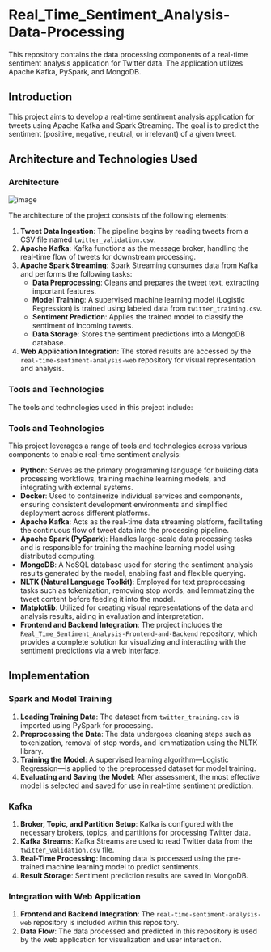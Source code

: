 # Real_Time_Sentiment_Analysis-Data-Processing

This repository contains the data processing components of a real-time sentiment analysis application for Twitter data. The application utilizes Apache Kafka, PySpark, and MongoDB.

## Introduction

This project aims to develop a real-time sentiment analysis application for tweets using Apache Kafka and Spark Streaming. The goal is to predict the sentiment (positive, negative, neutral, or irrelevant) of a given tweet.

## Architecture and Technologies Used

### Architecture
![image](https://github.com/user-attachments/assets/6c3efe88-01fb-46ef-bc3e-4d4ba332335b)

The architecture of the project consists of the following elements:
1. **Tweet Data Ingestion**: The pipeline begins by reading tweets from a CSV file named `twitter_validation.csv`.
2. **Apache Kafka**: Kafka functions as the message broker, handling the real-time flow of tweets for downstream processing.
3. **Apache Spark Streaming**: Spark Streaming consumes data from Kafka and performs the following tasks:
   - **Data Preprocessing**: Cleans and prepares the tweet text, extracting important features.
   - **Model Training**: A supervised machine learning model (Logistic Regression) is trained using labeled data from `twitter_training.csv`.
   - **Sentiment Prediction**: Applies the trained model to classify the sentiment of incoming tweets.
   - **Data Storage**: Stores the sentiment predictions into a MongoDB database.
4. **Web Application Integration**: The stored results are accessed by the `real-time-sentiment-analysis-web` repository for visual representation and analysis.


### Tools and Technologies

The tools and technologies used in this project include:
### Tools and Technologies
This project leverages a range of tools and technologies across various components to enable real-time sentiment analysis:
- **Python**: Serves as the primary programming language for building data processing workflows, training machine learning models, and integrating with external systems.
- **Docker**: Used to containerize individual services and components, ensuring consistent development environments and simplified deployment across different platforms.
- **Apache Kafka**: Acts as the real-time data streaming platform, facilitating the continuous flow of tweet data into the processing pipeline.
- **Apache Spark (PySpark)**: Handles large-scale data processing tasks and is responsible for training the machine learning model using distributed computing.
- **MongoDB**: A NoSQL database used for storing the sentiment analysis results generated by the model, enabling fast and flexible querying.
- **NLTK (Natural Language Toolkit)**: Employed for text preprocessing tasks such as tokenization, removing stop words, and lemmatizing the tweet content before feeding it into the model.
- **Matplotlib**: Utilized for creating visual representations of the data and analysis results, aiding in evaluation and interpretation.
- **Frontend and Backend Integration**: The project includes the `Real_Time_Sentiment_Analysis-Frontend-and-Backend` repository, which provides a complete solution for visualizing and interacting with the sentiment predictions via a web interface.

  
## Implementation

### Spark and Model Training

1. **Loading Training Data**: The dataset from `twitter_training.csv` is imported using PySpark for processing.
2. **Preprocessing the Data**: The data undergoes cleaning steps such as tokenization, removal of stop words, and lemmatization using the NLTK library.
3. **Training the Model**: A supervised learning algorithm—Logistic Regression—is applied to the preprocessed dataset for model training.
4. **Evaluating and Saving the Model**: After assessment, the most effective model is selected and saved for use in real-time sentiment prediction.


### Kafka

1. **Broker, Topic, and Partition Setup**: Kafka is configured with the necessary brokers, topics, and partitions for processing Twitter data.
2. **Kafka Streams**: Kafka Streams are used to read Twitter data from the `twitter_validation.csv` file.
3. **Real-Time Processing**: Incoming data is processed using the pre-trained machine learning model to predict sentiments.
4. **Result Storage**: Sentiment prediction results are saved in MongoDB.

### Integration with Web Application

1. **Frontend and Backend Integration**: The `real-time-sentiment-analysis-web` repository is included within this repository.
2. **Data Flow**: The data processed and predicted in this repository is used by the web application for visualization and user interaction.
